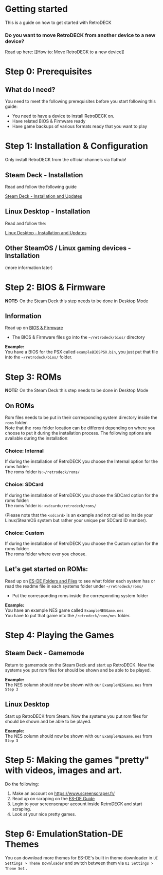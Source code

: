 # Getting started

This is a guide on how to get started with RetroDECK

### Do you want to move RetroDECK from another device to a new device?
Read up here: [[How to: Move RetroDECK to a new device]]

# Step 0: Prerequisites

## What do I need?
You need to meet the following prerequisites before you start following this guide:

* You need to have a device to install RetroDECK on.
* Have related BIOS & Firmware ready
* Have game backups of various formats ready that you want to play


# Step 1: Installation & Configuration
Only install RetroDECK from the official channels via flathub!

## Steam Deck - Installation<br>
Read and follow the following guide

[Steam Deck - Installation and Updates](wiki_devices/steamdeck/steamdeck-start.md)

## Linux Desktop - Installation<br>
Read and follow the:

[Linux Desktop - Installation and Updates](wiki_devices/linux_desktop/linux-install.md)


## Other SteamOS / Linux gaming devices - Installation<br>

(more information later)

# Step 2: BIOS & Firmware

**NOTE:** On the Steam Deck this step needs to be done in Desktop Mode

## Information
Read up on [BIOS & Firmware](https://github.com/XargonWan/RetroDECK/wiki/BIOS-and-Firmware)

* The BIOS & Firmware files go into the `~/retrodeck/bios/` directory <br>


**Example:**<br>
You have a BIOS for the PSX called `exampleBIOSPSX.bin`, you just put that file into the `~/retrodeck/bios/` folder.

# Step 3: ROMs

**NOTE:** On the Steam Deck this step needs to be done in Desktop Mode

## On ROMs

Rom files needs to be put in their corresponding system directory inside the `roms` folder.<br>
Note that the `roms` folder location can be different depending on where you choose to put it during the installation process. The following options are available during the installation:

### **Choice: Internal**<br>
If during the installation of RetroDECK you choose the Internal option for the roms folder:<br>
The roms folder is:`~/retrodeck/roms/`

### **Choice: SDCard**<br>
If during the installation of RetroDECK you choose the SDCard option for the roms folder:<br>
The roms folder is: `<sdcard>/retrodeck/roms/`<br>

(Please note that the `<sdcard>` is an example and not called so inside your Linux/SteamOS system but rather your unique per SDCard ID number).<br>

### **Choice: Custom**<br>
If during the installation of RetroDECK you choose the Custom option for the roms folder:<br>
The roms folder where ever you choose.


## Let's get started on ROMs:

Read up on [ES-DE Folders and Files](wiki_emulationStation_de/esde-folders-files) to see what folder each system has or read the readme file in each systems folder under `~/retrodeck/roms/`

* Put the corresponding roms inside the corresponding system folder

**Example:**<br>
You have an example NES game called `ExampleNESGame.nes` <br>
You have to put that game into the `/retrodeck/roms/nes` folder.

# Step 4: Playing the Games

## Steam Deck - Gamemode
Return to gamemode on the Steam Deck and start up RetroDECK. Now the systems you put rom files for should be shown and be able to be played.

**Example:**<br>
The NES column should now be shown with our `ExampleNESGame.nes` from `Step 3`

## Linux Desktop
Start up RetroDECK from Steam. Now the systems you put rom files for should be shown and be able to be played.

**Example:**<br>
The NES column should now be shown with our `ExampleNESGame.nes` from `Step 3`

# Step 5: Making the games "pretty" with videos, images and art.

Do the following:
1. Make an account on https://www.screenscraper.fr/
2. Read up on scraping on the [ES-DE Guide](https://github.com/XargonWan/RetroDECK/wiki/EmulationStation-DE:-User-Guide#scraping-and-editing-roms-metadata-images-etc)
3. Login to your screenscraper account inside RetroDECK and start scraping.
4. Look at your nice pretty games.

# Step 6: EmulationStation-DE Themes
You can download more themes for ES-DE's built in theme downloader in `UI Settings > Theme Downloader` and switch between them via `UI Settings > Theme Set` .

